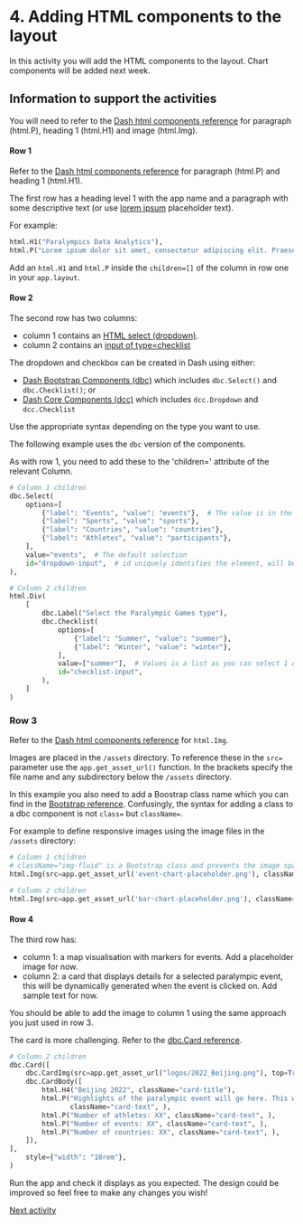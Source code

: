 # 4. Adding HTML components to the layout

In this activity you will add the HTML components to the layout. Chart components will be added next week.

## Information to support the activities

You will need to refer to the [Dash html components reference](https://dash.plotly.com/dash-html-components) for
paragraph (html.P), heading 1 (html.H1) and image (html.Img).

#### Row 1

Refer to the [Dash html components reference](https://dash.plotly.com/dash-html-components) for
paragraph (html.P) and heading 1 (html.H1).

The first row has a heading level 1 with the app name and a paragraph with some descriptive
text (or use [lorem ipsum](https://en.wikipedia.org/wiki/Lorem_ipsum)
placeholder text).

For example:

```python
html.H1("Paralympics Data Analytics"),
html.P("Lorem ipsum dolor sit amet, consectetur adipiscing elit. Praesent congue luctus elit nec gravida.")
```

Add an `html.H1` and `html.P` inside the `children=[]` of the column in row one in your `app.layout`.

#### Row 2

The second row has two columns:

- column 1 contains an [HTML select (dropdown)](https://www.w3schools.com/tags/tag_select.asp).
- column 2 contains an [input of type=checklist](https://www.w3schools.com/tags/tag_input.asp)

The dropdown and checkbox can be created in Dash using either:

- [Dash Bootstrap Components (dbc)](https://dash-bootstrap-components.opensource.faculty.ai/docs/components/input/)
  which includes
  `dbc.Select()` and `dbc.Checklist()`; or
- [Dash Core Components (dcc)](https://dash.plotly.com/dash-core-components) which includes `dcc.Dropdown` and
  `dcc.Checklist`

Use the appropriate syntax depending on the type you want to use.

The following example uses the `dbc` version of the components.

As with row 1, you need to add these to the 'children=' attribute of the relevant Column.

```python
# Column 1 children
dbc.Select(
    options=[
        {"label": "Events", "value": "events"},  # The value is in the format of the column heading in the data
        {"label": "Sports", "value": "sports"},
        {"label": "Countries", "value": "countries"},
        {"label": "Athletes", "value": "participants"},
    ],
    value="events",  # The default selection
    id="dropdown-input",  # id uniquely identifies the element, will be needed later for callbacks
),

# Column 2 children
html.Div(
    [
        dbc.Label("Select the Paralympic Games type"),
        dbc.Checklist(
            options=[
                {"label": "Summer", "value": "summer"},
                {"label": "Winter", "value": "winter"},
            ],
            value=["summer"],  # Values is a list as you can select 1 AND 2
            id="checklist-input",
        ),
    ]
)
```

### Row 3

Refer to the [Dash html components reference](https://dash.plotly.com/dash-html-components) for `html.Img`.

Images are placed in the `/assets` directory. To reference these in the `src=` parameter use the `app.get_asset_url()`
function. In the brackets specify the file name and any subdirectory below the `/assets` directory.

In this example you also need to add a Boostrap class name which you can find in
the [Bootstrap reference](https://getbootstrap.com/docs/5.0/content/images/#responsive-images). Confusingly, the syntax
for adding a class to a dbc component is not `class=` but `className=`.

For example to define responsive images using the image files in the `/assets` directory:

```python
# Column 1 children
# className="img-fluid" is a Bootstrap class and prevents the image spanning the next column
html.Img(src=app.get_asset_url('event-chart-placeholder.png'), className="img-fluid"),

# Column 2 children
html.Img(src=app.get_asset_url('bar-chart-placeholder.png'), className="img-fluid"),
```

#### Row 4

The third row has:

- column 1: a map visualisation with markers for events. Add a placeholder image for now.
- column 2: a card that displays details for a selected paralympic event, this will be dynamically generated when the
  event is clicked on. Add sample text for now.

You should be able to add the image to column 1 using the same approach you just used in row 3.

The card is more challenging. Refer to
the [dbc.Card reference](https://dash-bootstrap-components.opensource.faculty.ai/docs/components/card/).

```python
# Column 2 children
dbc.Card([
    dbc.CardImg(src=app.get_asset_url("logos/2022_Beijing.png"), top=True),
    dbc.CardBody([
        html.H4("Beijing 2022", className="card-title"),
        html.P("Highlights of the paralympic event will go here. This will be a sentence or two.",
               className="card-text", ),
        html.P("Number of athletes: XX", className="card-text", ),
        html.P("Number of events: XX", className="card-text", ),
        html.P("Number of countries: XX", className="card-text", ),
    ]),
],
    style={"width": "18rem"},
)
```

Run the app and check it displays as you expected. The design could be improved so feel free to make any changes you
wish!

[Next activity](1-5-multipage-app.md)